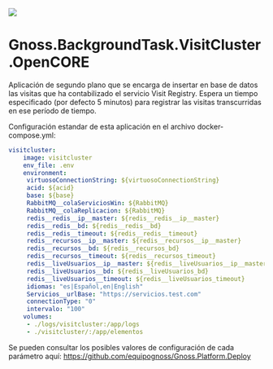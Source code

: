 ![](https://content.gnoss.ws/imagenes/proyectos/personalizacion/7e72bf14-28b9-4beb-82f8-e32a3b49d9d3/cms/logognossazulprincipal.png)

# Gnoss.BackgroundTask.VisitCluster.OpenCORE

Aplicación de segundo plano que se encarga de insertar en base de datos las visitas que ha contabilizado el servicio Visit Registry. Espera un tiempo especificado (por defecto 5 minutos) para registrar las visitas transcurridas en ese período de tiempo. 

Configuración estandar de esta aplicación en el archivo docker-compose.yml: 

```yml
visitcluster:
    image: visitcluster
    env_file: .env
    environment:
     virtuosoConnectionString: ${virtuosoConnectionString}
     acid: ${acid}
     base: ${base}
     RabbitMQ__colaServiciosWin: ${RabbitMQ}
     RabbitMQ__colaReplicacion: ${RabbitMQ}
     redis__redis__ip__master: ${redis__redis__ip__master}
     redis__redis__bd: ${redis__redis__bd}
     redis__redis__timeout: ${redis__redis__timeout}
     redis__recursos__ip__master: ${redis__recursos__ip__master}
     redis__recursos__bd: ${redis__recursos_bd}
     redis__recursos__timeout: ${redis__recursos_timeout}
     redis__liveUsuarios__ip__master: ${redis__liveUsuarios__ip__master}
     redis__liveUsuarios__bd: ${redis__liveUsuarios_bd}
     redis__liveUsuarios__timeout: ${redis__liveUsuarios_timeout}
     idiomas: "es|Español,en|English"
     Servicios__urlBase: "https://servicios.test.com"
     connectionType: "0"
     intervalo: "100"
    volumes:
     - ./logs/visitcluster:/app/logs
     - ./visitcluster/:/app/elementos
```

Se pueden consultar los posibles valores de configuración de cada parámetro aquí: https://github.com/equipognoss/Gnoss.Platform.Deploy
